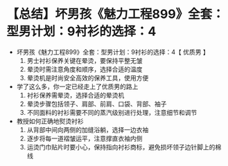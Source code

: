 # 【总结】坏男孩《魅力工程899》全套：型男计划：9衬衫的选择：4

-   坏男孩《魅力工程899》全套：型男计划：9衬衫的选择：4【 优质男 】
    1.  男士衬衫保养关键在晕烫，要保持平整无皱
    2.  晕烫时需注意角度和顺序，选择合适的温度
    3.  晕烫机是时尚安全高效的保养工具，使用方便
-   学了这么多，你一定已经走上了优质男的路上
    1.  衬衫保养需晕烫，选择合适的晕烫机
    2.  晕烫步骤包括领子、肩部、前肩、口袋、背部、袖子
    3.  不同面料的衬衫需要不同的蒸汽级别进行处理，注意细节和调节
-   教授如何正确地熨烫衬衫
    1.  从背部中间向两侧的加缝浴躺，选择一边衣袖
    2.  逐步将每一道褶皱运平，注意撑直衣袖内侧
    3.  运烫门巾贴片时要小心，保持指向衬衫商标，避免损坏领子边针脚上的棉线